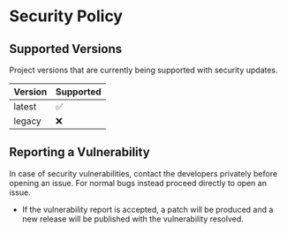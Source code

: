 # Security Policy

## Supported Versions

Project versions that are currently being supported with security updates.

| Version | Supported          |
| ------- | ------------------ |
| latest  | :white_check_mark: |
| legacy  | :x:                |

## Reporting a Vulnerability

In case of security vulnerabilities, contact the developers privately before opening an issue. For normal bugs instead proceed directly to open an issue.

- If the vulnerability report is accepted, a patch will be produced and a new release will be published with the vulnerability resolved.
